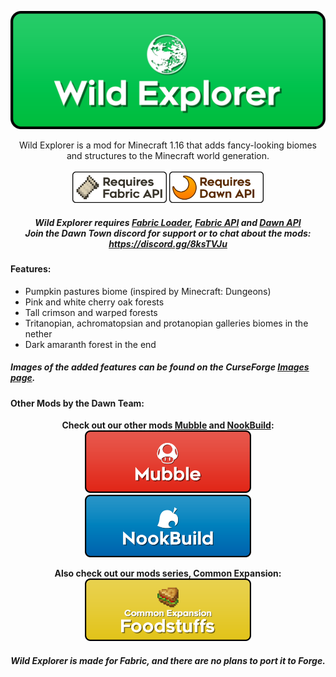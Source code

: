 [![Wild Explorer](https://raw.githubusercontent.com/DawnTeamMC/DawnTeamMC/master/wild_explorer/header.png)](https://www.curseforge.com/minecraft/mc-mods/wild-explorer)

<p align="center">
	Wild Explorer is a mod for Minecraft 1.16 that adds fancy-looking biomes and structures to the Minecraft world generation.<br><br>
	<a href="https://www.curseforge.com/minecraft/mc-mods/fabric-api"><img title="Requires Fabric API" height="50" src="https://raw.githubusercontent.com/DawnTeamMC/DawnTeamMC/master/fabric_api/required.png"></a>
	<a href="https://www.curseforge.com/minecraft/mc-mods/dawn"><img title="Requires Dawn API" height="50" src="https://raw.githubusercontent.com/DawnTeamMC/DawnTeamMC/master/dawn_api/required.png"></a>
</p>

<h5 align="center">
	Wild Explorer requires <a href="https://fabricmc.net/use/">Fabric Loader</a>, <a href="https://www.curseforge.com/minecraft/mc-mods/fabric-api">Fabric API</a> and <a href="https://www.curseforge.com/minecraft/mc-mods/dawn">Dawn API</a><br>
	Join the Dawn Town discord for support or to chat about the mods: <a href="https://discord.gg/8ksTVJu">https://discord.gg/8ksTVJu</a><br>
</h5>

#### Features:

* Pumpkin pastures biome (inspired by Minecraft: Dungeons)
* Pink and white cherry oak forests
* Tall crimson and warped forests
* Tritanopian, achromatopsian and protanopian galleries biomes in the nether
* Dark amaranth forest in the end

##### Images of the added features can be found on the CurseForge [Images page](https://www.curseforge.com/minecraft/mc-mods/wild-explorer/screenshots).


#### Other Mods by the Dawn Team:
<p align="center">
	<strong>Check out our other mods <a href="https://www.curseforge.com/minecraft/mc-mods/mubble">Mubble</a> and <a href="https://www.curseforge.com/minecraft/mc-mods/nookbuild">NookBuild</a>:</strong><br>
	<a href="https://www.curseforge.com/minecraft/mc-mods/mubble"><img title="Mubble" height="100" src="https://raw.githubusercontent.com/DawnTeamMC/DawnTeamMC/master/mubble/header.png"></a>
	<a href="https://www.curseforge.com/minecraft/mc-mods/nookbuild"><img title="NookBuild" height="100" src="https://raw.githubusercontent.com/DawnTeamMC/DawnTeamMC/master/nookbuild/header.png"></a><br>
</p>

<p align="center">
	<strong>Also check out our mods series, Common Expansion:</strong><br>
	<a href="https://www.curseforge.com/minecraft/mc-mods/ce-foodstuffs"><img title="Common Expansion: Foodstuffs" height="100" src="https://raw.githubusercontent.com/DawnTeamMC/DawnTeamMC/master/common_expansion/foodstuffs/header.png"></a><br>
</p>

<h5 align="center">
	Wild Explorer is made for Fabric, and there are no plans to port it to Forge.<br>
</h5>